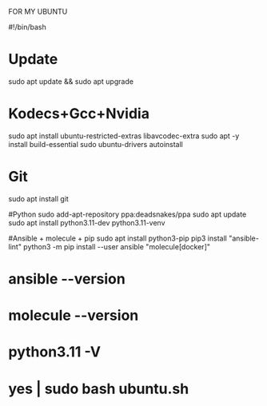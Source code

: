 FOR MY UBUNTU

#!/bin/bash

# Update
sudo apt update && sudo apt upgrade

# Kodecs+Gcc+Nvidia
sudo apt install ubuntu-restricted-extras libavcodec-extra
sudo apt -y install build-essential
sudo ubuntu-drivers autoinstall

# Git
sudo apt install git

#Python
sudo add-apt-repository ppa:deadsnakes/ppa
sudo apt update
sudo apt install python3.11-dev python3.11-venv

#Ansible + molecule + pip
sudo apt install python3-pip
pip3 install "ansible-lint"
python3 -m pip install --user ansible "molecule[docker]"

# ansible --version
# molecule --version
# python3.11 -V
# yes | sudo bash ubuntu.sh
